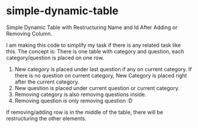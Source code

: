 # simple-dynamic-table
Simple Dynamic Table with Restructuring Name and Id After Adding or Removing Column. 

I am making this code to simplify my task if there is any related task like this. 
The concept is:
There is one table with category and question, each category/question is placed on one row.

1. New category is placed under last question if any on current category. If there is no question on current category, New Category is placed right after the current category.
2. New question is placed under current question or current category.
3. Removing category is also removing questions inside.
4. Removing question is only removing question :D

If removing/adding row is in the middle of the table, there will be restructuring the other elements.
